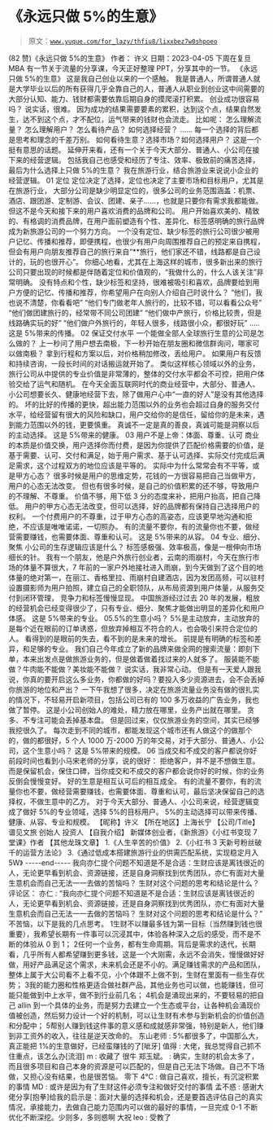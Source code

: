 # 《永远只做 5%的生意》

> 原文：[`www.yuque.com/for_lazy/thfiu8/lixxbez7w0shpoeo`](https://www.yuque.com/for_lazy/thfiu8/lixxbez7w0shpoeo)

<ne-h2 id="3c5869b2" data-lake-id="3c5869b2"><ne-heading-ext><ne-heading-anchor></ne-heading-anchor><ne-heading-fold></ne-heading-fold></ne-heading-ext><ne-heading-content><ne-text id="u90b29892">(82 赞)《永远只做 5%的生意》</ne-text></ne-heading-content></ne-h2> <ne-p id="u622e9fdc" data-lake-id="u622e9fdc"><ne-text id="u0faa0364">作者： 许义</ne-text></ne-p> <ne-p id="u7398cd6f" data-lake-id="u7398cd6f"><ne-text id="u3aa626cb">日期：2023-04-05</ne-text></ne-p> <ne-p id="u24f6d6d1" data-lake-id="u24f6d6d1"><ne-text id="u688190da">下周在复旦 MBA 有一节关于流量的分享课，今天正好整理 PPT，分享其中的一节。</ne-text></ne-p> <ne-p id="u34e14486" data-lake-id="u34e14486"><ne-text id="uabeecf0f">《永远只做 5%的生意》</ne-text></ne-p> <ne-p id="u4a83c75e" data-lake-id="u4a83c75e"><ne-text id="u5eddea7e">这是我自己创业以来的一个感触。</ne-text></ne-p> <ne-p id="ua7ab62e7" data-lake-id="ua7ab62e7"><ne-text id="u489739c4">我是普通人，所谓普通人就是大学毕业以后的所有获得几乎全靠自己的人，普通人从职业到创业这中间需要的大部分认知、能力、钱财都需要依靠后期自身的摸爬滚打积累。</ne-text></ne-p> <ne-p id="u0373c9dd" data-lake-id="u0373c9dd"><ne-text id="u7021f963">创业成功很容易吗？</ne-text></ne-p> <ne-p id="u8155b407" data-lake-id="u8155b407"><ne-text id="u867f4050">说实话，很难。</ne-text></ne-p> <ne-p id="u4236d310" data-lake-id="u4236d310"><ne-text id="u75cb858b">因为成功的结果需要要素的累积，达到这个点，结果自然发生，达不到这个点，才不配位，运气带来的钱财也会流走。</ne-text></ne-p> <ne-p id="u18c8b974" data-lake-id="u18c8b974"><ne-text id="ua6d2132b">比如呢：</ne-text> <ne-text id="u0d79a4c8">怎么理解流量？</ne-text> <ne-text id="uc44ec3a9">怎么理解用户？</ne-text> <ne-text id="u973ccbfd">怎么看待产品？</ne-text> <ne-text id="u4b7a8ea0">如何选择经营？</ne-text> <ne-text id="u41a60631">......</ne-text> <ne-text id="u740478b8">每一个选择的背后都是思考和理念的千差万别。</ne-text> <ne-text id="uab6556e0">如何看待生意？选择市场？如何选择用户？</ne-text> <ne-text id="u053a2c0c">这是一个挺有意思的话题。</ne-text></ne-p> <ne-p id="u04545f4f" data-lake-id="u04545f4f"><ne-text id="uf5259c4f">延伸开来看，还有一个关于今天大部分、普通人、小公司在接下来的经营逻辑。</ne-text> <ne-text id="ued98c4cb">包括我自己也感受和经历了专注、效率、极致前的痛苦选择，最后为什么选择上只做 5%的生意？</ne-text></ne-p> <ne-p id="ufb25ce6d" data-lake-id="ufb25ce6d"><ne-text id="ucbae46ec">我在旅游行业，结合旅游业来说说小企业的经营逻辑。</ne-text></ne-p> <ne-p id="u7a3d8e6d" data-lake-id="u7a3d8e6d"><ne-text id="ude7ac928">01 定位</ne-text></ne-p> <ne-p id="u0c3bf9ff" data-lake-id="u0c3bf9ff"><ne-text id="ufe1a94cf">定位决定了选择，定位也决定了主要市场和目标用户，尤其是在旅游行业， 大部分公司是缺少明显定位的，很多公司的业务范围涵盖：机票、酒店、跟团游、定制游、会议、团建、亲子......，也就是只要你有需求我都能做。</ne-text></ne-p> <ne-p id="uf5d195ab" data-lake-id="uf5d195ab"><ne-text id="u3b98de39">但这不是今天和接下来的用户喜欢消费的品牌和公司。</ne-text></ne-p> <ne-p id="ufa8ffdf6" data-lake-id="ufa8ffdf6"><ne-text id="u1c51ccca">用户开始喜欢美的、精致的、有格调的消费品牌，在用户面前塑造有个性、差异化、标签感明确的旅行品牌成为新旅游公司的一个努力方向。</ne-text></ne-p> <ne-p id="u8ba00868" data-lake-id="u8ba00868"><ne-text id="u92bcb858">一个没有定位、缺少标签的旅行公司很少被用户记忆、传播和推荐，即便携程，也很少有用户向周围推荐自己的预定来自携程，但会有用户向朋友推荐自己的旅行来自“**旅行，他们家还不错，线路都是自己设计的，玩的也很开心”。</ne-text></ne-p> <ne-p id="ufddd08b5" data-lake-id="ufddd08b5"><ne-text id="u56b1fc32">你细心地看，尤其在上海这样的城市，很多新出来的旅行公司只要出现的时候都是伴随着定位和价值观的，“我做什么的，什么人该关注”非常明确。</ne-text></ne-p> <ne-p id="u6a016ba8" data-lake-id="u6a016ba8"><ne-text id="u1cf87ec2">没有特点和个性，缺少标签和坚持，很难被吸引和喜欢，品牌要给到用户方便的记忆、传播和推荐，你希望用户在向别人介绍自己时说什么？</ne-text></ne-p> <ne-p id="u34a1984d" data-lake-id="u34a1984d"><ne-text id="u7bc83f25">“他们，我也说不清楚，你看看吧”</ne-text> <ne-text id="uabf260d7">“他们专门做老年人旅行的，比较不错，可以看看公众号”</ne-text> <ne-text id="u98914d6f">“他们做团建旅行的，经常带不同公司团建”</ne-text> <ne-text id="u0464cdb9">“他们做中产旅行，价格比较贵，但是线路确实玩的好”</ne-text> <ne-text id="u3ab50894">“他们做户外旅行的，年轻人很多，线路很小众，都很好玩”</ne-text> <ne-text id="ud1bc0e53">.....</ne-text> <ne-text id="uea056300">这是 5%带来的传播。</ne-text></ne-p> <ne-p id="u17762832" data-lake-id="u17762832"><ne-text id="u2f83ff56">02 保证交付水平</ne-text></ne-p> <ne-p id="u4e31e044" data-lake-id="u4e31e044"><ne-text id="u8170b837">一个能做全部人全球旅行生意的公司是怎么做的？</ne-text></ne-p> <ne-p id="u9a3d541e" data-lake-id="u9a3d541e"><ne-text id="uc19ca824">上一秒问了用户想去南极，下一秒开始在朋友圈和微信群询问，哪家可以做南极？</ne-text> <ne-text id="ub0a79ed0">拿到行程和方案以后，对价格稍加修改，丢给用户。</ne-text></ne-p> <ne-p id="ue23737c7" data-lake-id="ue23737c7"><ne-text id="u0a964306">如果用户有反馈和持续咨询，一段长时间的对话搬运就开始了。</ne-text></ne-p> <ne-p id="u425ba0b4" data-lake-id="u425ba0b4"><ne-text id="u7fa6ccb7">类似这样核心领域以外的业务，旅行公司从中提供的专业价值是非常薄的，整体的交付水平都会不可控，把用户体验交给了运气和随机。</ne-text></ne-p> <ne-p id="u7f55cf58" data-lake-id="u7f55cf58"><ne-text id="u7b8d0f74">在今天全面互联网时代的商业经营中，大部分、普通人、小公司想要长久、健康地经营下去，除了做用户心中“一直的好人”是没有其他选择的。</ne-text></ne-p> <ne-p id="u04228ddf" data-lake-id="u04228ddf"><ne-text id="u5683d5ce">坏的比好的传播的更快，超出能力范围以外的业务也会超过自身的服务交付水平，给经营留有很大的风险和缺口，用户交给你的是信任，留给你的是未来，遇到能力范围以外的钱，更要慎重。</ne-text></ne-p> <ne-p id="u5ef626a5" data-lake-id="u5ef626a5"><ne-text id="udf767b41">真诚不一定是真的善良，真诚可能是洞察以后的主动选择。</ne-text></ne-p> <ne-p id="ufc4bc8fb" data-lake-id="ufc4bc8fb"><ne-text id="u17be6fa8">这是 5%带来的健康。</ne-text></ne-p> <ne-p id="u5a01e5b7" data-lake-id="u5a01e5b7"><ne-text id="u320fc4e5">03 用户不是上帝：体面、尊重、认可</ne-text></ne-p> <ne-p id="u56f9f29c" data-lake-id="u56f9f29c"><ne-text id="ubc0645be">商业的本质是价值交换，用户选择你而付费，是因为你提供了匹配价格需要的价值，是基于需要、认可、交付和满足，始于用户需求、基于认可选择、实际交付完成后满足需求，这个过程双方的地位应该是平等的。</ne-text></ne-p> <ne-p id="u3f1e29d8" data-lake-id="u3f1e29d8"><ne-text id="u715c9b90">实际中为什么常常会有不平等，或是甲方心态？</ne-text></ne-p> <ne-p id="u5950d96c" data-lake-id="u5950d96c"><ne-text id="ub23ab6e6">很多时候是用户的思维定势，花钱的一方很容易把自己当做甲方，用户的心态无法改变。</ne-text></ne-p> <ne-p id="u2e793da8" data-lake-id="u2e793da8"><ne-text id="u99959be8">但也有很多时候，是自己的价值积累的还不够，导致用户的不理解、不尊重。</ne-text> <ne-text id="u51e6a40b">价值不够，用下低 3 分的态度来补，把用户抬高，把自己降低。</ne-text></ne-p> <ne-p id="u0f427477" data-lake-id="u0f427477"><ne-text id="u2e240a33">用户的甲方心态无法改变，但可以选择，好的品牌都有保持自己选择用户的权利。</ne-text> <ne-text id="ud877e6da">一个付费用户的不尊重，过于甲方心态的高姿态，应该更早地沟通和拒绝，不应该是唯唯诺诺，一切照办。</ne-text></ne-p> <ne-p id="ueadd51b0" data-lake-id="ueadd51b0"><ne-text id="u40305b9c">有的流量不要你，有的流量你也不要，做经营需要赚钱，也需要体面、尊重和认可。</ne-text> <ne-text id="u9976a585">这是 5%带来的从容。</ne-text></ne-p> <ne-p id="u82dc69af" data-lake-id="u82dc69af"><ne-text id="u98456f48">04 专业、细分、聚焦</ne-text></ne-p> <ne-p id="u3ded5c82" data-lake-id="u3ded5c82"><ne-text id="u7265bb1c">小公司的生存逻辑应该是什么？</ne-text></ne-p> <ne-p id="ue2d03ecb" data-lake-id="ue2d03ecb"><ne-text id="u9dd26edc">标签感极强、效率极高，像是一根伸向市场细长的针。</ne-text></ne-p> <ne-p id="u8bc8f880" data-lake-id="u8bc8f880"><ne-text id="u646c822e">我有一个朋友，他是户外旅行创业者，云南的雨崩村，今天在旅行市场的体量不算很大，7 年前的一家户外地接社进入雨崩，到今天做到了这个目的地体量的绝对第一，在丽江、香格里拉、雨崩村自建酒店，因为发团高频，可以驻村设置摄影师为用户拍照，建立自己的全职领队，从布局资源到用户体量，从服务交付到闭环管理， 竞争力和标签慢慢显现。</ne-text></ne-p> <ne-p id="u4b08ab9f" data-lake-id="u4b08ab9f"><ne-text id="ud9886c02">中国旅游经过过去 20 年的发展，粗放的经营机会已经变得很少了，只有专业、细分、聚焦才能做出明显的差异化和用户体感。</ne-text></ne-p> <ne-p id="u1fd79c52" data-lake-id="u1fd79c52"><ne-text id="u84b8093d">这是 5%带来的专业。</ne-text></ne-p> <ne-p id="u6bfc1d1a" data-lake-id="u6bfc1d1a"><ne-text id="ufa3fb442">05.5%的生意小吗？</ne-text></ne-p> <ne-p id="u997c3e8d" data-lake-id="u997c3e8d"><ne-text id="u55344117">5%是主动放弃，主动放弃的是每个近在眼前的订单诱惑，但放弃掉相互不符合的人，也会吸引来符合定位的人。</ne-text></ne-p> <ne-p id="ubcf707bb" data-lake-id="ubcf707bb"><ne-text id="ue1545780">看得到的是眼前的失去，看不到的是未来的增长。</ne-text></ne-p> <ne-p id="ud081acc4" data-lake-id="ud081acc4"><ne-text id="u6a469075">前提是有明确的标签和差异，和足够的专业。</ne-text></ne-p> <ne-p id="u7558630e" data-lake-id="u7558630e"><ne-text id="u5a309a5e">我们自己今年成立了新的品牌来做全网的搜索流量：即刻下单，本来出发点是做旅游业务的，但是做着做着找过来的人就多了。</ne-text></ne-p> <ne-p id="u2c8bc442" data-lake-id="u2c8bc442"><ne-text id="ubc5ba1ed">服装能不能做？牛肉能不能做？美妆能不能做？</ne-text></ne-p> <ne-p id="u3af4d0f8" data-lake-id="u3af4d0f8"><ne-text id="u2bf7f31c">说实话，我非常心动。</ne-text></ne-p> <ne-p id="u40a6c264" data-lake-id="u40a6c264"><ne-text id="uf5070da9">但是有一天爱人跟我说，你真的要开启这么多业务，你都做的好吗？要投入多少资源进去，会不会丢掉你旅游的地位和产出？</ne-text></ne-p> <ne-p id="u55b9ae9a" data-lake-id="u55b9ae9a"><ne-text id="uae7a2789">一下午我想了很多，决定在旅游流量业务没有做的很扎实的情况下，不轻易开启新项目，包括公司已有的 100 多万收益的广告业务，我也做了暂停。</ne-text></ne-p> <ne-p id="ua852d4ac" data-lake-id="ua852d4ac"><ne-text id="u1e34355f">这是小公司创始人的难处，精力放在哪里，业务产出就在哪里。</ne-text></ne-p> <ne-p id="ue005527b" data-lake-id="ue005527b"><ne-text id="ud68bc33d">贪多、不专注可能会丢掉基本盘。</ne-text></ne-p> <ne-p id="u6f68c619" data-lake-id="u6f68c619"><ne-text id="u2bdb2cce">但是回过来，仅仅旅游业务的空间，其实已经够我挖很久了。</ne-text></ne-p> <ne-p id="u44fc8360" data-lake-id="u44fc8360"><ne-text id="uedf0dee7">每次走到不同的城市，都能发现这个城市还有人做这个的做那个的，做的都很好，5 个人 1000 万-2000 万的年交易，对于大部分、普通人、小公司，这个生意小吗？</ne-text></ne-p> <ne-p id="uf115d920" data-lake-id="uf115d920"><ne-text id="u1de70d5a">这是 5%带来的规模。</ne-text></ne-p> <ne-p id="u386e6447" data-lake-id="u386e6447"><ne-text id="ue051170a">06 当成交和不成交的客户都说你好</ne-text></ne-p> <ne-p id="ua77f7d43" data-lake-id="ua77f7d43"><ne-text id="uf2ef1ccf">前段时间也看到小马宋老师的分享，说的很好：</ne-text> <ne-text id="u73d00600">拒绝客户，并不是不想做生意。而是保留机会，保住口碑，当你成交和不成交的客户都会说你好的时候，你的业务反倒会慢慢变好。</ne-text></ne-p> <ne-p id="ubb856437" data-lake-id="ubb856437"><ne-text id="u173d1141">好的生意是相互认可后的相互成全。</ne-text></ne-p> <ne-p id="uf7c237e5" data-lake-id="uf7c237e5"><ne-text id="u6e34934c">有的流量不要你，有的流量你也不要，做经营需要赚钱，也需要体面、尊重和认可，最后坚决保留自己的选择权，不做生意中的乙方。</ne-text></ne-p> <ne-p id="ufc7d8533" data-lake-id="ufc7d8533"><ne-text id="uf34e1493">对于今天大部分、普通人、小公司来说，经营逻辑变成了做好 5%的专业领域，选择 5%的目标用户。</ne-text></ne-p> <ne-p id="udb0983c3" data-lake-id="udb0983c3"><ne-text id="u956f20e9">5%的主动选择可以带来传播、健康、从容、专业和规模。</ne-text></ne-p> <ne-p id="uaae9129a" data-lake-id="uaae9129a"><ne-text id="u7f53c98c">【昵称】许义</ne-text> <ne-text id="ub29d93dd">【所在地区】上海长宁</ne-text> <ne-text id="u077985d6">【公司/Title】谱见文旅 创始人 投资人</ne-text> <ne-text id="uc9fde770">【自我介绍】</ne-text> <ne-text id="u9c109a59">新媒体创业者，《新旅游》《小红书变现 7 堂课》作者</ne-text></ne-p> <ne-p id="u7c47b02b" data-lake-id="u7c47b02b"><ne-text id="ue4bcda1f">【其他龙珠文章】</ne-text> <ne-text id="u5b24b69d">1.《人生辛苦的价值》</ne-text> <ne-text id="u1fe1a9c7">2.《小红书 3 天新号粉丝破千的运营方法论》</ne-text> <ne-text id="ubc5ae13a">3.《通过低成本搭建旅游行业的供需匹配系统，实现稳定月入 5W》</ne-text></ne-p> <ne-p id="ud04ebb18" data-lake-id="ud04ebb18"><ne-text id="u3b4ffcf8">-----end-----</ne-text></ne-p> <ne-p id="udebc3dd5" data-lake-id="udebc3dd5"><ne-text id="u5ccf9c29">我向亦仁提个问题不知道是不是合适：生财应该是离钱很近的人，无论更早看到机会、资源链接，还是自身洞察找到优秀团队，亦仁有面对大量生意机会而自己无法一一去做的苦恼吗？</ne-text> <ne-text id="uf20a3fac">生财对这个问题的思考和结论是什么？</ne-text></ne-p> <ne-hole id="u1643c27c" data-lake-id="u1643c27c"><ne-card data-card-name="hr" data-card-type="block" id="gtkXY" data-event-boundary="card"><ne-p id="u006306a7" data-lake-id="u006306a7"><ne-text id="u8c231b0f">评论区：</ne-text></ne-p> <ne-p id="uabb97121" data-lake-id="uabb97121"><ne-text id="u927677c5">亦仁 : “我向亦仁提个问题不知道是不是合适：生财应该是离钱很近的人，无论更早看到机会、资源链接，还是自身洞察找到优秀团队，亦仁有面对大量生意机会而自己无法一一去做的苦恼吗？</ne-text> <ne-text id="u160fb551">生财对这个问题的思考和结论是什么？”</ne-text></ne-p> <ne-p id="u35520eed" data-lake-id="u35520eed"><ne-text id="ucf22c7e4">不苦恼，以下是我的几点思考。</ne-text></ne-p> <ne-oli index-type="0"><ne-oli-i>1</ne-oli-i><ne-oli-c class="ne-oli-content" id="u7e91196d" data-lake-id="u7e91196d"><ne-text id="ua69aa591">生财不以赚最多钱为第一目标（当然赚到钱也很重要），我希望长期有一件事可以沉浸其中，体验各种深入之后的感受，而不是不断的体验从 0 到 1；</ne-text></ne-oli-c></ne-oli> <ne-oli index-type="0"><ne-oli-i>2</ne-oli-i><ne-oli-c class="ne-oli-content" id="udefa3a82" data-lake-id="udefa3a82"><ne-text id="ue85fc68c">任何一个业务，都有生命周期。背后是需求的迭代，长期看，几乎所有人都希望赚到更多钱，这是一个大刚需，永远不会消失，慢慢做好好做，用好产品满足这个需求，未来机会还是不小的。满足赚钱需求的产品和团队，整体上属于大公司看不上看不见，小个体跟不上做不到，生财在里面有一些生存优势；</ne-text></ne-oli-c></ne-oli> <ne-oli index-type="0"><ne-oli-i>3</ne-oli-i><ne-oli-c class="ne-oli-content" id="u434096bd" data-lake-id="u434096bd"><ne-text id="u756ae99d">我的能力圈和性格更适合做社群产品，其他业务也可以做，也能赚钱，但可能只能做到中上水平，做不到行业前几名；</ne-text></ne-oli-c></ne-oli> <ne-oli index-type="0"><ne-oli-i>4</ne-oli-i><ne-oli-c class="ne-oli-content" id="uc44ea46f" data-lake-id="uc44ea46f"><ne-text id="u550d2703">机会是涌现出来的，不要轻易的把自己 allin 到一个具体的业务，而是努力去建立一个生态或平台，让各种机会涌现价值被创造，然后努力设计一个好的机制，可以让生财有术参与到新机会的价值创造和分配中；</ne-text></ne-oli-c></ne-oli> <ne-oli index-type="0"><ne-oli-i>5</ne-oli-i><ne-oli-c class="ne-oli-content" id="udfffd4d6" data-lake-id="udfffd4d6"><ne-text id="u36a9843b">帮别人赚到钱这件事的意义感和成就感非常强，特别是新人，他们赚到非工资外的收入，往往是逆天改命的。</ne-text> <ne-text id="u88bab897">东山老师 : 5%都很多了，中国那么大，真正能把 1%的生意做好，已经蛮赚钱的了[呲牙]</ne-text> <ne-text id="u463ed6bd">值得 : 大佬，我总觉得自己抓不住重点，该怎么办[流泪]</ne-text> <ne-text id="u860bc186">m : 收藏了 很牛</ne-text> <ne-text id="u854d4bf6">郑玉斌。 : 确实，生财的机会太多了，而且很多项目和自己本身的资源是可以匹配的，但是自己无法下场做。自己不下场做，又担心没有结果，也是很苦恼。</ne-text> <ne-text id="uca7bf609">零下 4℃ : 做自己喜欢，擅长，有沉淀积累的事情</ne-text> <ne-text id="u8cc0beac">MD : 或许是因为有了生财这件必须专注和做好交付的事情</ne-text> <ne-text id="u682b35e3">孟不惑 : 感谢大佬分享[抱拳]给我的启示是：面对大量的选择和机会，还是要首选评估自己的真实情况，承接能力，去做自己能力范围内可以做的最好的事情，一旦完成 0-1 不断优化不断深挖。少则多，多则惑啊</ne-text> <ne-text id="u293ebb7c">大祝 leo : 受教了</ne-text></ne-oli-c></ne-oli></ne-card></ne-hole>